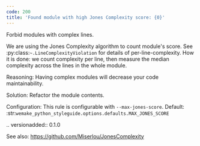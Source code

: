 ```yaml
---
code: 200
title: 'Found module with high Jones Complexity score: {0}'
---
```



Forbid modules with complex lines.

We are using the Jones Complexity algorithm to count module's score.
See
:py:class:`~.LineComplexityViolation` for details of per-line-complexity.
How it is done: we count complexity per line, then measure the median
complexity across the lines in the whole module.

Reasoning:
    Having complex modules will decrease your code maintainability.

Solution:
    Refactor the module contents.

Configuration:
    This rule is configurable with ``--max-jones-score``.
    Default:
    :str:`wemake_python_styleguide.options.defaults.MAX_JONES_SCORE`

.. versionadded:: 0.1.0

See also:
    https://github.com/Miserlou/JonesComplexity